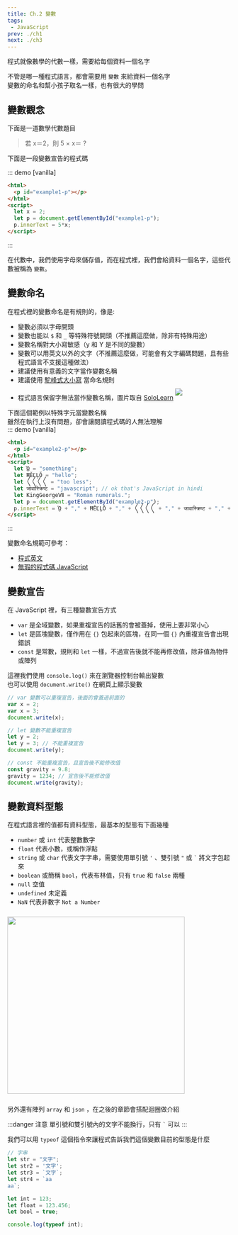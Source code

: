 ```yaml
--- 
title: Ch.2 變數
tags:
 - JavaScript
prev: ./ch1
next: ./ch3
---
```


程式就像數學的代數一樣，需要給每個資料一個名字  
<!-- more -->
不管是哪一種程式語言，都會需要用 `變數` 來給資料一個名字  
變數的命名和幫小孩子取名一樣，也有很大的學問  

## 變數觀念

下面是一道數學代數題目  

> 若 x＝2，則 5 × x＝ ?

下面是一段變數宣告的程式碼  

::: demo [vanilla]
```html
<html>
  <p id="example1-p"></p>
</html>
<script>
  let x = 2;
  let p = document.getElementById("example1-p");
  p.innerText = 5*x;
</script>
```
:::


在代數中，我們使用字母來儲存值，而在程式裡，我們會給資料一個名字，這些代數被稱為 `變數`。

## 變數命名
在程式裡的變數命名是有規則的，像是:
- 變數必須以字母開頭
- 變數也能以 `$` 和 `_` 等特殊符號開頭（不推薦這麼做，除非有特殊用途）
- 變數名稱對大小寫敏感（y 和 Y 是不同的變數）
- 變數可以用英文以外的文字（不推薦這麼做，可能會有文字編碼問題，且有些程式語言不支援這種做法）
- 建議使用有意義的文字當作變數名稱
- 建議使用 [駝峰式大小寫](https://zh.wikipedia.org/wiki/%E9%A7%9D%E5%B3%B0%E5%BC%8F%E5%A4%A7%E5%B0%8F%E5%AF%AB) 當命名規則
- 程式語言保留字無法當作變數名稱，圖片取自 [SoloLearn](https://www.sololearn.com/)
  <img src="/F2E-book/images/ch2/reserved.png" style="margin: 10px 0;">  


下面這個範例以特殊字元當變數名稱  
雖然在執行上沒有問題，卻會讓閱讀程式碼的人無法理解  
::: demo [vanilla]
```html
<html>
  <p id="example2-p"></p>
</html>
<script>
  let ᾩ = "something";
  let ĦĔĽĻŎ = "hello";
  let 〱〱〱〱 = "too less";
  let जावास्क्रिप्ट = "javascript"; // ok that's JavaScript in hindi
  let KingGeorgeⅦ = "Roman numerals.";
  let p = document.getElementById("example2-p");
  p.innerText = ᾩ + "," + ĦĔĽĻŎ + "," + 〱〱〱〱 + "," + जावास्क्रिप्ट + "," + KingGeorgeⅦ;
</script>
```
:::

變數命名規範可參考：
- [程式英文](https://github.com/EngTW/English-for-Programmers)
- [無瑕的程式碼 JavaScript](https://github.com/AllJointTW/clean-code-javascript)

## 變數宣告
在 JavaScript 裡，有三種變數宣告方式
- `var` 是全域變數，如果重複宣告的話舊的會被蓋掉，使用上要非常小心
- `let` 是區塊變數，僅作用在 `{}` 包起來的區塊，在同一個 `{}` 內重複宣告會出現錯誤
- `const` 是常數，規則和 `let` 一樣，不過宣告後就不能再修改值，除非值為物件或陣列

這裡我們使用 `console.log()` 來在瀏覽器控制台輸出變數  
也可以使用 `document.write()` 在網頁上顯示變數  

```js
// var 變數可以重複宣告，後面的會蓋過前面的
var x = 2;
var x = 3;
document.write(x);

// let 變數不能重複宣告
let y = 2;
let y = 3; // 不能重複宣告
document.write(y);

// const 不能重複宣告，且宣告後不能修改值
const gravity = 9.8;
gravity = 1234; // 宣告後不能修改值
document.write(gravity);
```

## 變數資料型態
在程式語言裡的值都有資料型態，最基本的型態有下面幾種   

- `number` 或 `int` 代表整數數字
- `float` 代表小數，或稱作浮點
- `string` 或 `char` 代表文字字串，需要使用單引號 `'` 、雙引號 `"` 或 <code>`</code> 將文字包起來  
- `boolean` 或簡稱 `bool`，代表布林值，只有 `true` 和 `false` 兩種
- `null` 空值
- `undefined` 未定義
- `NaN` 代表非數字 `Not a Number`

<img src="/F2E-book/images/ch2/datatype.jpg" height="400" style="margin: 10px 0;">  

另外還有陣列 `array` 和 `json` ，在之後的章節會搭配迴圈做介紹  

:::danger 注意
單引號和雙引號內的文字不能換行，只有 <code>`</code> 可以
:::

我們可以用 `typeof` 這個指令來讓程式告訴我們這個變數目前的型態是什麼  

```js
// 字串
let str = "文字";
let str2 = '文字';
let str3 = `文字`;
let str4 = `aa
aa`;

let int = 123;
let float = 123.456;
let bool = true;

console.log(typeof int);
```

